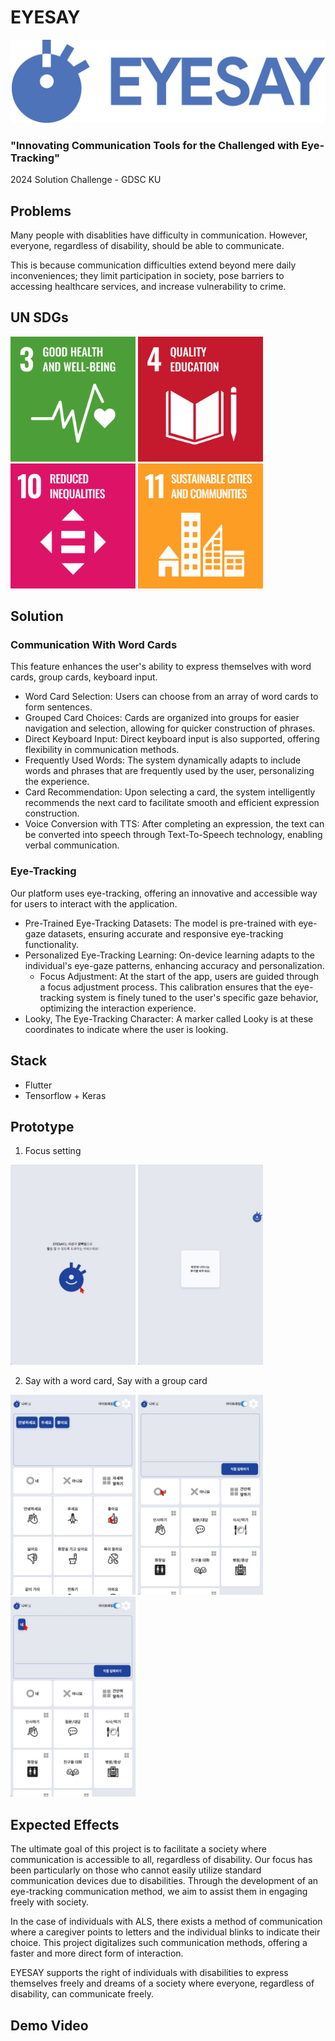 # EYESAY
![LOGO](docs/EYESAY_LOGO.png)

### "Innovating Communication Tools for the Challenged with Eye-Tracking"
2024 Solution Challenge - GDSC KU

## Problems
Many people with disablities have difficulty in communication. However, everyone, regardless of disability, should be able to communicate.

This is because communication difficulties extend beyond mere daily inconveniences; they limit participation in society, pose barriers to accessing healthcare services, and increase vulnerability to crime.

## UN SDGs
<img src="docs/E-WEB-Goal-03.png" width="200" height="200"> <img src="docs/E-WEB-Goal-04.png" width="200" height="200"> <img src="docs/E-WEB-Goal-10.png" width="200" height="200"> <img src="docs/E-WEB-Goal-11.png" width="200" height="200">

## Solution

### Communication With Word Cards
This feature enhances the user's ability to express themselves with word cards, group cards, keyboard input.

- Word Card Selection: Users can choose from an array of word cards to form sentences.
- Grouped Card Choices: Cards are organized into groups for easier navigation and selection, allowing for quicker construction of phrases.
- Direct Keyboard Input: Direct keyboard input is also supported, offering flexibility in communication methods.
- Frequently Used Words: The system dynamically adapts to include words and phrases that are frequently used by the user, personalizing the experience.
- Card Recommendation: Upon selecting a card, the system intelligently recommends the next card to facilitate smooth and efficient expression construction.
- Voice Conversion with TTS: After completing an expression, the text can be converted into speech through Text-To-Speech technology, enabling verbal communication.

### Eye-Tracking
Our platform uses eye-tracking, offering an innovative and accessible way for users to interact with the application.

- Pre-Trained Eye-Tracking Datasets: The model is pre-trained with eye-gaze datasets, ensuring accurate and responsive eye-tracking functionality.
- Personalized Eye-Tracking Learning: On-device learning adapts to the individual's eye-gaze patterns, enhancing accuracy and personalization.
  - Focus Adjustment: At the start of the app, users are guided through a focus adjustment process. This calibration ensures that the eye-tracking system is finely tuned to the user's specific gaze behavior, optimizing the interaction experience.
- Looky, The Eye-Tracking Character: A marker called Looky is at these coordinates to indicate where the user is looking.

## Stack
- Flutter
- Tensorflow + Keras

## Prototype

1. Focus setting

<img src="docs/prototype1.jpg" width="200" height="320"> <img src="docs/prototype2.jpg" width="200" height="320">

2. Say with a word card, Say with a group card

<img src="docs/prototype3.jpg" width="200" height="320"> <img src="docs/prototype4.jpg" width="200" height="320"> <img src="docs/prototype5.jpg" width="200" height="320">

## Expected Effects
The ultimate goal of this project is to facilitate a society where communication is accessible to all, regardless of disability. Our focus has been particularly on those who cannot easily utilize standard communication devices due to disabilities. Through the development of an eye-tracking communication method, we aim to assist them in engaging freely with society.

In the case of individuals with ALS, there exists a method of communication where a caregiver points to letters and the individual blinks to indicate their choice. This project digitalizes such communication methods, offering a faster and more direct form of interaction.

EYESAY supports the right of individuals with disabilities to express themselves freely and dreams of a society where everyone, regardless of disability, can communicate freely.

## Demo Video